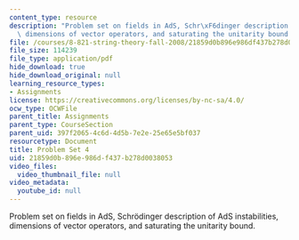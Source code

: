 ```yaml
---
content_type: resource
description: "Problem set on fields in AdS, Schr\xF6dinger description of AdS instabilities,\
  \ dimensions of vector operators, and saturating the unitarity bound."
file: /courses/8-821-string-theory-fall-2008/21859d0b896e986df437b278d0038053_pset04.pdf
file_size: 114239
file_type: application/pdf
hide_download: true
hide_download_original: null
learning_resource_types:
- Assignments
license: https://creativecommons.org/licenses/by-nc-sa/4.0/
ocw_type: OCWFile
parent_title: Assignments
parent_type: CourseSection
parent_uid: 397f2065-4c6d-4d5b-7e2e-25e65e5bf037
resourcetype: Document
title: Problem Set 4
uid: 21859d0b-896e-986d-f437-b278d0038053
video_files:
  video_thumbnail_file: null
video_metadata:
  youtube_id: null
---
```

Problem set on fields in AdS, Schrödinger description of AdS instabilities, dimensions of vector operators, and saturating the unitarity bound.